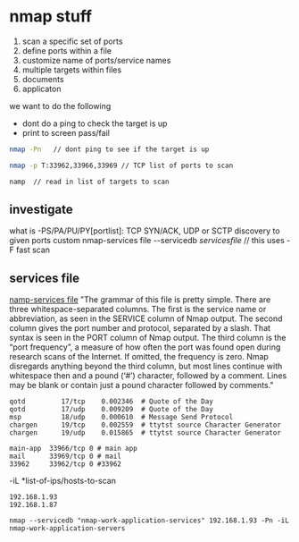 # nmap stuff

1. scan a specific set of ports
1. define ports within a file
1. customize name of ports/service names
1. multiple targets within files
  1. documents
  2. applicaton

we want to do the following
- dont do a ping to check the target is up
- print to screen pass/fail

```bash
nmap -Pn   // dont ping to see if the target is up
```

```bash
nmap -p T:33962,33966,33969 // TCP list of ports to scan
```

```bash
namp  // read in list of targets to scan
```

## investigate
what is              -PS/PA/PU/PY[portlist]: TCP SYN/ACK, UDP or SCTP discovery to given ports
custom nmap-services file
--servicedb *servicesfile*   // this uses -F fast scan

## services file
[namp-services file](https://nmap.org/book/nmap-services.html)
"The grammar of this file is pretty simple. There are three whitespace-separated columns. The first is the service name or abbreviation, as seen in the SERVICE column of Nmap output. The second column gives the port number and protocol, separated by a slash. That syntax is seen in the PORT column of Nmap output. The third column is the “port frequency”, a measure of how often the port was found open during research scans of the Internet. If omitted, the frequency is zero. Nmap disregards anything beyond the third column, but most lines continue with whitespace then and a pound (‘#’) character, followed by a comment. Lines may be blank or contain just a pound character followed by comments."

```nmap-services
qotd         17/tcp    0.002346  # Quote of the Day
qotd         17/udp    0.009209  # Quote of the Day
msp          18/udp    0.000610  # Message Send Protocol
chargen      19/tcp    0.002559  # ttytst source Character Generator
chargen      19/udp    0.015865  # ttytst source Character Generator
```

```work-application-services
main-app  33966/tcp 0 # main app
mail      33969/tcp 0 # mail
33962     33962/tcp 0 #33962
```


-iL *list-of-ips/hosts-to-scan

```nmap-work-application-servers
192.168.1.93
192.168.1.87
```

```
nmap --servicedb "nmap-work-application-services" 192.168.1.93 -Pn -iL nmap-work-application-servers
```
